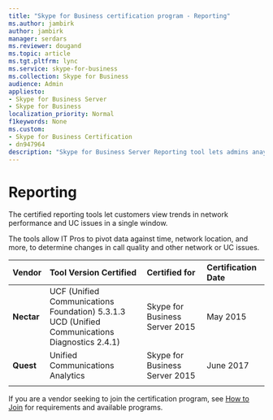 ```yaml
---
title: "Skype for Business certification program - Reporting"
ms.author: jambirk
author: jambirk
manager: serdars
ms.reviewer: dougand
ms.topic: article
ms.tgt.pltfrm: lync
ms.service: skype-for-business
ms.collection: Skype for Business
audience: Admin
appliesto:
- Skype for Business Server
- Skype for Business 
localization_priority: Normal
f1keywords: None
ms.custom:
- Skype for Business Certification
- dn947964
description: "Skype for Business Server Reporting tool lets admins anayze and pivot data against time, network location, and more, to determine changes in call quality and other network or UC issues."
---
```

 
# Reporting
The certified reporting tools let customers view trends in network performance and UC issues in a single window.

The tools allow IT Pros to pivot data against time, network location, and more, to determine changes in call quality and other network or UC issues.

|Vendor  |Tool Version Certified  |Certified for  |Certification Date  |
|:--- |:---|:---|:---|
|**Nectar** |UCF (Unified Communications Foundation) 5.3.1.3 </br> UCD (Unified Communications Diagnostics 2.4.1) |Skype for Business Server 2015 |May 2015|
|**Quest**| Unified Communications Analytics|Skype for Business Server 2015| June 2017 |
|      |         |         |         |


If you are a vendor seeking to join the certification program, see [How to Join](how-to-join.md) for requirements and available programs.


